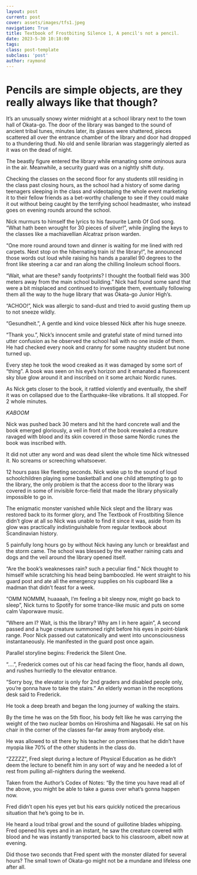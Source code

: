 ```yaml
---
layout: post
current: post
cover: assets/images/tfs1.jpeg
navigation: True
title: Textbook of Frostbiting Silence 1, A pencil's not a pencil.
date: 2023-5-30 10:18:00
tags:
class: post-template
subclass: 'post'
author: raymond
---
```


# Pencils are simple objects, are they really always like that though?

It’s an unusually snowy winter midnight at a school library next to the town hall of Okata-go. 
The door of the library was banged to the sound of ancient tribal tunes, minutes later, its glasses were shattered, pieces scattered all over the entrance chamber of the library and door had dropped to a thundering thud. No old and senile librarian was staggeringly alerted as it was on the dead of night.

The beastly figure entered the library while emanating some ominous aura in the air. Meanwhile, a security guard was on a nightly shift duty. 

Checking the classes on the second floor for any students still residing in the class past closing hours, as the school had a history of some daring teenagers sleeping in the class and videotaping the whole event marketing it to their fellow friends as a bet-worthy challenge to see if they could make it out without being caught by the terrifying school headmaster, who instead goes on evening rounds around the school.

Nick murmurs to himself the lyrics to his favourite Lamb Of God song. “What hath been wrought for 30 pieces of silver!”, while jingling the keys to the classes like a machiavellian Alcatraz prison warden.

“One more round around town and dinner is waiting for me lined with red carpets. Next stop on the hibernating train is! the library!”, he announced those words out loud while raising his hands a parallel 90 degrees to the front like steering a car and ran along the chilling linoleum school floors.

“Wait, what are these? sandy footprints? I thought the football field was 300 meters away from the main school building.” Nick had found some sand that were a bit misplaced and continued to investigate them, eventually following them all the way to the huge library that was Okata-go Junior High’s.

“ACHOO!”, Nick was allergic to sand-dust and tried to avoid gusting them up to not sneeze wildly.

“Gesundheit.”, A gentle and kind voice blessed Nick after his huge sneeze.

“Thank you.”, Nick’s innocent smile and grateful state of mind turned into utter confusion as he observed the school hall with no one inside of them. He had checked every nook and cranny for some naughty student but none turned up.

Every step he took the wood creaked as it was damaged by some sort of “thing”. A book was seen on his eye’s horizon and it emanated a fluorescent sky blue glow around it and inscribed on it some archaic Nordic runes.

As Nick gets closer to the book, it rattled violently and eventually, the shelf it was on collapsed due to the Earthquake-like vibrations. It all stopped. For 2 whole minutes. 

*KABOOM* 

Nick was pushed back 30 meters and hit the hard concrete wall and the book emerged gloriously, a veil in front of the book revealed a creature ravaged with blood and its skin covered in those same Nordic runes the book was inscribed with.

It did not utter any word and was dead silent the whole time Nick witnessed it. No screams or screeching whatsoever.  

12 hours pass like fleeting seconds. Nick woke up to the sound of loud schoolchildren playing some basketball and one child attempting to go to the library, the only problem is that the access door to the library was covered in some of invisible force-field that made the library physically impossible to go in.

The enigmatic monster vanished while Nick slept and the library was restored back to its former glory, and The Textbook of Frostbiting Silence didn’t glow at all so Nick was unable to find it since it was, aside from its glow was practically indistinguishable from regular textbook about Scandinavian history.

5 painfully long hours go by without Nick having any lunch or breakfast and the storm came. The school was blessed by the weather raining cats and dogs and the veil around the library opened itself. 

“Are the book’s weaknesses rain? such a peculiar find.” Nick thought to himself while scratching his head being bamboozled. He went straight to his guard post and ate all the emergency supplies on his cupboard like a madman that didn’t feast for a week. 

“OMM NOMMM, huaaaah, I’m feeling a bit sleepy now, might go back to sleep”, Nick turns to Spotify for some trance-like music and puts on some calm Vaporwave music.

“Where am I? Wait, is this the library? Why am I in here again”, A second passed and a huge creature summoned right before his eyes in point-blank range. Poor Nick passed out catatonically and went into unconsciousness instantaneously. He manifested in the guard post once again.

Parallel storyline begins: Frederick the Silent One.

“….”, Frederick comes out of his car head facing the floor, hands all down, and rushes hurriedly to the elevator entrance.

“Sorry boy, the elevator is only for 2nd graders and disabled people only, you’re gonna have to take the stairs.” An elderly woman in the receptions desk said to Frederick.

He took a deep breath and began the long journey of walking the stairs.

By the time he was on the 5th floor, his body felt like he was carrying the weight of the two nuclear bombs on Hiroshima and Nagasaki. He sat on his chair in the corner of the classes far-far away from anybody else. 

He was allowed to sit there by his teacher on premises that he didn’t have myopia like 70% of the other students in the class do.

“ZZZZZ”, Fred slept during a lecture of Physical Education as he didn’t deem the lecture to benefit him in any sort of way and he needed a lot of rest from pulling all-nighters during the weekend.

Taken from the Author’s Codex of Notes: “By the time you have read all of the above, you might be able to take a guess over what’s gonna happen now.

Fred didn’t open his eyes yet but his ears quickly noticed the precarious situation that he’s going to be in. 

He heard a loud tribal growl and the sound of guillotine blades whipping.
Fred opened his eyes and in an instant, he saw the creature covered with blood and he was instantly transported back to his classroom, albeit now at evening.

Did those two seconds that Fred spent with the monster dilated for several hours?
The small town of Okata-go might not be a mundane and lifeless one after all.
